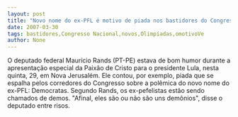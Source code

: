 ```yaml
---
layout: post
title: "Novo nome do ex-PFL é motivo de piada nos bastidores do Congresso Nacional"
date: 2007-03-30
tags: bastidores,Congresso Nacional,novos,Olimpíadas,omotivoVe
author: None
---
```

O deputado federal Maurício Rands (PT-PE) estava de bom&nbsp;humor durante a apresentação especial da Paixão de Cristo para o presidente Lula, nesta quinta, 29, em Nova Jerusalém.
Ele contou, por exemplo, piada que se espalha pelos corredores do Congresso sobre a polêmica do novo nome do ex-PFL: Democratas.
Segundo Rands, os ex-pefelistas estão sendo chamados de demos. \"Afinal, eles são ou não são uns demônios\", disse o deputado entre risos. 